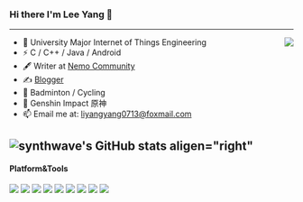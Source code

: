 

### Hi there I'm Lee Yang 👋
---
<img align="right" src="https://github-readme-stats.vercel.app/api/top-langs/?username=LEEYANGY&layout=compact)](https://github.com/LEEYANGY/github-readme-stats">

- 🍻 University Major Internet of Things Engineering
- ⚡ C / C++ / Java / Android
- 🖋 Writer at [Nemo Community](https://www.link-nemo.com/u/10156)
- ✍️ [Blogger](http://leeyangy.xyz)
- 🏃 Badminton / Cycling
- 🥤 Genshin Impact 原神
- 📫 Email me at: liyangyang0713@foxmail.com

![synthwave's GitHub stats aligen="right"](https://github-readme-stats.vercel.app/api?username=LEEYANGY&show_icons=true&theme=synthwave)
----
#### Platform&Tools
[![](https://img.shields.io/badge/Windows-11-4e9eee?style=flat-square&logo=windows&logoColor=ffffff)](https://www.microsoft.com/windows/windows-10)
[![](https://img.shields.io/badge/-IDEA-fcc624?style=flat-square&logo=idea&logoColor=white)](https://www.jetbrains.com/zh-cn/idea/)
[![](https://img.shields.io/badge/-CLion-fcc624?style=flat-square&logo=idea&logoColor=grean)](https://www.jetbrains.com/zh-cn/clion/)
[![](https://img.shields.io/badge/-Java-f7e018?style=flat-square&logo=Java&logoColor=white)](https://www.oracle.com/java/technologies/downloads/)
[![](https://img.shields.io/badge/-Docker-2496ED?style=flat-square&logo=docker&logoColor=ffffff)](http://www.docker.com/)
[![](https://img.shields.io/badge/-SpringBoot-green?style=flat-square&logo=SpringBoot&logoColor=white)](https://start.spring.io/)
[![](https://img.shields.io/badge/-Linux-fcc624?style=flat-square&logo=linux&logoColor=white)](https://www.linuxfoundation.org/)
[![](https://img.shields.io/badge/-JavaScript-f7e018?style=flat-square&logo=javascript&logoColor=white)](https://www.ecma-international.org/)
[![](https://img.shields.io/badge/-Git-f05032?style=flat-square&logo=git&logoColor=white)](https://git-scm.com/)

